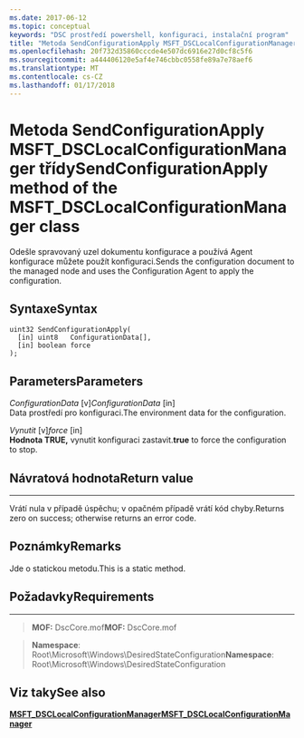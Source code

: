 ```yaml
---
ms.date: 2017-06-12
ms.topic: conceptual
keywords: "DSC prostředí powershell, konfiguraci, instalační program"
title: "Metoda SendConfigurationApply MSFT_DSCLocalConfigurationManager třídy"
ms.openlocfilehash: 20f732d35860cccde4e507dc6916e27d0cf8c5f6
ms.sourcegitcommit: a444406120e5af4e746cbbc0558fe89a7e78aef6
ms.translationtype: MT
ms.contentlocale: cs-CZ
ms.lasthandoff: 01/17/2018
---
```

# <a name="sendconfigurationapply-method-of-the-msftdsclocalconfigurationmanager-class"></a><span data-ttu-id="e4ea3-103">Metoda SendConfigurationApply MSFT_DSCLocalConfigurationManager třídy</span><span class="sxs-lookup"><span data-stu-id="e4ea3-103">SendConfigurationApply method of the MSFT_DSCLocalConfigurationManager class</span></span>

<span data-ttu-id="e4ea3-104">Odešle spravovaný uzel dokumentu konfigurace a používá Agent konfigurace můžete použít konfiguraci.</span><span class="sxs-lookup"><span data-stu-id="e4ea3-104">Sends the configuration document to the managed node and uses the Configuration Agent to apply the configuration.</span></span>

<a name="syntax"></a><span data-ttu-id="e4ea3-105">Syntaxe</span><span class="sxs-lookup"><span data-stu-id="e4ea3-105">Syntax</span></span>
------

```mof
uint32 SendConfigurationApply(
  [in] uint8   ConfigurationData[],
  [in] boolean force
);
```

<a name="parameters"></a><span data-ttu-id="e4ea3-106">Parameters</span><span class="sxs-lookup"><span data-stu-id="e4ea3-106">Parameters</span></span>
----------

<span data-ttu-id="e4ea3-107">*ConfigurationData* \[v\]</span><span class="sxs-lookup"><span data-stu-id="e4ea3-107">*ConfigurationData* \[in\]</span></span>  
<span data-ttu-id="e4ea3-108">Data prostředí pro konfiguraci.</span><span class="sxs-lookup"><span data-stu-id="e4ea3-108">The environment data for the configuration.</span></span>

<span data-ttu-id="e4ea3-109">*Vynutit* \[v\]</span><span class="sxs-lookup"><span data-stu-id="e4ea3-109">*force* \[in\]</span></span>  
<span data-ttu-id="e4ea3-110">**Hodnota TRUE,** vynutit konfiguraci zastavit.</span><span class="sxs-lookup"><span data-stu-id="e4ea3-110">**true** to force the configuration to stop.</span></span>

## <a name="return-value"></a><span data-ttu-id="e4ea3-111">Návratová hodnota</span><span class="sxs-lookup"><span data-stu-id="e4ea3-111">Return value</span></span>
------------

<span data-ttu-id="e4ea3-112">Vrátí nula v případě úspěchu; v opačném případě vrátí kód chyby.</span><span class="sxs-lookup"><span data-stu-id="e4ea3-112">Returns zero on success; otherwise returns an error code.</span></span>

## <a name="remarks"></a><span data-ttu-id="e4ea3-113">Poznámky</span><span class="sxs-lookup"><span data-stu-id="e4ea3-113">Remarks</span></span>

<span data-ttu-id="e4ea3-114">Jde o statickou metodu.</span><span class="sxs-lookup"><span data-stu-id="e4ea3-114">This is a static method.</span></span>

## <a name="requirements"></a><span data-ttu-id="e4ea3-115">Požadavky</span><span class="sxs-lookup"><span data-stu-id="e4ea3-115">Requirements</span></span>
------------
><span data-ttu-id="e4ea3-116">**MOF:** DscCore.mof</span><span class="sxs-lookup"><span data-stu-id="e4ea3-116">**MOF:** DscCore.mof</span></span>

><span data-ttu-id="e4ea3-117">**Namespace**: Root\Microsoft\Windows\DesiredStateConfiguration</span><span class="sxs-lookup"><span data-stu-id="e4ea3-117">**Namespace**: Root\Microsoft\Windows\DesiredStateConfiguration</span></span>


## <a name="see-also"></a><span data-ttu-id="e4ea3-118">Viz taky</span><span class="sxs-lookup"><span data-stu-id="e4ea3-118">See also</span></span>


[<span data-ttu-id="e4ea3-119">**MSFT_DSCLocalConfigurationManager**</span><span class="sxs-lookup"><span data-stu-id="e4ea3-119">**MSFT_DSCLocalConfigurationManager**</span></span>](msft-dsclocalconfigurationmanager.md)


 

 



